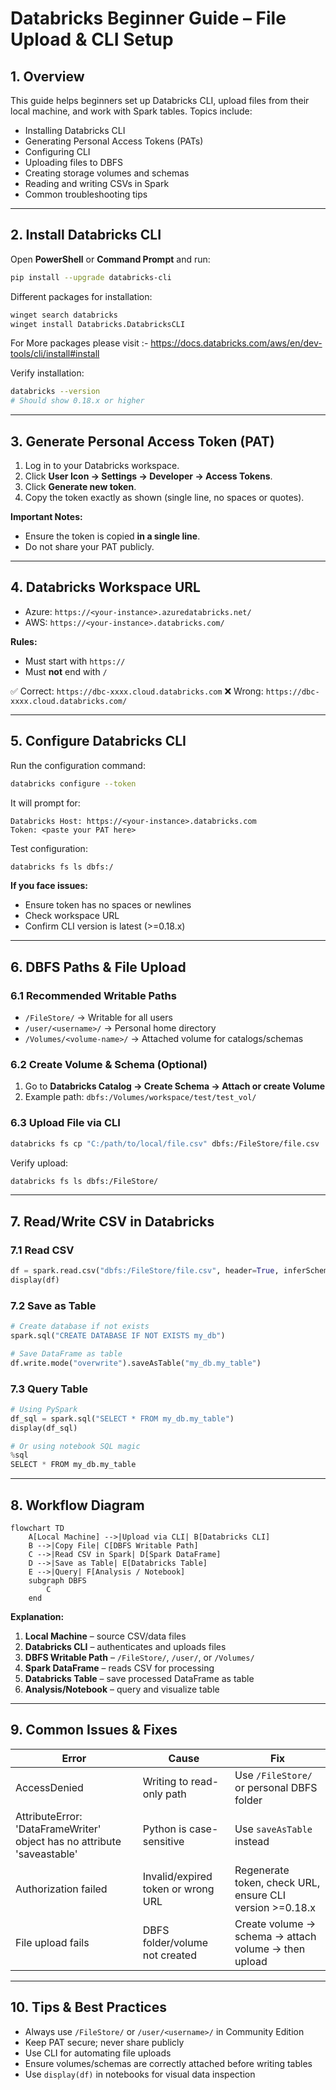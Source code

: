 # Databricks Beginner Guide – File Upload & CLI Setup

## 1. Overview

This guide helps beginners set up Databricks CLI, upload files from their local machine, and work with Spark tables. Topics include:

- Installing Databricks CLI
- Generating Personal Access Tokens (PATs)
- Configuring CLI
- Uploading files to DBFS
- Creating storage volumes and schemas
- Reading and writing CSVs in Spark
- Common troubleshooting tips

---

## 2. Install Databricks CLI

Open **PowerShell** or **Command Prompt** and run:

```bash
pip install --upgrade databricks-cli
```

Different packages for installation:
```bash
winget search databricks
winget install Databricks.DatabricksCLI
```

For More packages please visit :- https://docs.databricks.com/aws/en/dev-tools/cli/install#install


Verify installation:

```bash
databricks --version
# Should show 0.18.x or higher
```

---

## 3. Generate Personal Access Token (PAT)

1. Log in to your Databricks workspace.
2. Click **User Icon → Settings → Developer → Access Tokens**.
3. Click **Generate new token**.
4. Copy the token exactly as shown (single line, no spaces or quotes).

**Important Notes:**

- Ensure the token is copied **in a single line**.
- Do not share your PAT publicly.

---

## 4. Databricks Workspace URL

- Azure: `https://<your-instance>.azuredatabricks.net/`
- AWS: `https://<your-instance>.databricks.com/`

**Rules:**

- Must start with `https://`
- Must **not** end with `/`

✅ Correct: `https://dbc-xxxx.cloud.databricks.com`
❌ Wrong: `https://dbc-xxxx.cloud.databricks.com/`

---

## 5. Configure Databricks CLI

Run the configuration command:

```bash
databricks configure --token
```

It will prompt for:

```
Databricks Host: https://<your-instance>.databricks.com
Token: <paste your PAT here>
```

Test configuration:

```bash
databricks fs ls dbfs:/
```

**If you face issues:**

- Ensure token has no spaces or newlines
- Check workspace URL
- Confirm CLI version is latest (>=0.18.x)

---

## 6. DBFS Paths & File Upload

### 6.1 Recommended Writable Paths

- `/FileStore/` → Writable for all users
- `/user/<username>/` → Personal home directory
- `/Volumes/<volume-name>/` → Attached volume for catalogs/schemas

### 6.2 Create Volume & Schema (Optional)

1. Go to **Databricks Catalog → Create Schema → Attach or create Volume**
2. Example path: `dbfs:/Volumes/workspace/test/test_vol/`

### 6.3 Upload File via CLI

```bash
databricks fs cp "C:/path/to/local/file.csv" dbfs:/FileStore/file.csv
```

Verify upload:

```bash
databricks fs ls dbfs:/FileStore/
```

---

## 7. Read/Write CSV in Databricks

### 7.1 Read CSV

```python
df = spark.read.csv("dbfs:/FileStore/file.csv", header=True, inferSchema=True)
display(df)
```

### 7.2 Save as Table

```python
# Create database if not exists
spark.sql("CREATE DATABASE IF NOT EXISTS my_db")

# Save DataFrame as table
df.write.mode("overwrite").saveAsTable("my_db.my_table")
```

### 7.3 Query Table

```python
# Using PySpark
df_sql = spark.sql("SELECT * FROM my_db.my_table")
display(df_sql)

# Or using notebook SQL magic
%sql
SELECT * FROM my_db.my_table
```

---

## 8. Workflow Diagram

```mermaid
flowchart TD
    A[Local Machine] -->|Upload via CLI| B[Databricks CLI]
    B -->|Copy File| C[DBFS Writable Path]
    C -->|Read CSV in Spark| D[Spark DataFrame]
    D -->|Save as Table| E[Databricks Table]
    E -->|Query| F[Analysis / Notebook]
    subgraph DBFS
        C
    end
```

**Explanation:**

1. **Local Machine** – source CSV/data files
2. **Databricks CLI** – authenticates and uploads files
3. **DBFS Writable Path** – `/FileStore/`, `/user/`, or `/Volumes/`
4. **Spark DataFrame** – reads CSV for processing
5. **Databricks Table** – save processed DataFrame as table
6. **Analysis/Notebook** – query and visualize table

---

## 9. Common Issues & Fixes

| Error | Cause | Fix |
|-------|-------|-----|
| AccessDenied | Writing to read-only path | Use `/FileStore/` or personal DBFS folder |
| AttributeError: 'DataFrameWriter' object has no attribute 'saveastable' | Python is case-sensitive | Use `saveAsTable` instead |
| Authorization failed | Invalid/expired token or wrong URL | Regenerate token, check URL, ensure CLI version >=0.18.x |
| File upload fails | DBFS folder/volume not created | Create volume → schema → attach volume → then upload |

---

## 10. Tips & Best Practices

- Always use `/FileStore/` or `/user/<username>/` in Community Edition
- Keep PAT secure; never share publicly
- Use CLI for automating file uploads
- Ensure volumes/schemas are correctly attached before writing tables
- Use `display(df)` in notebooks for visual data inspection

